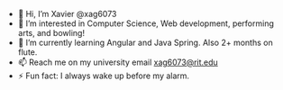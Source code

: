 - 👋 Hi, I’m Xavier @xag6073
- 👀 I’m interested in Computer Science, Web development, performing arts, and bowling!
- 🌱 I’m currently learning Angular and Java Spring. Also 2+ months on flute. 
- 📫 Reach me on my university email xag6073@rit.edu
- ⚡ Fun fact: I always wake up before my alarm.

<!---
xag6073/xag6073 is a ✨ special ✨ repository because its `README.md` (this file) appears on your GitHub profile.
You can click the Preview link to take a look at your changes.
--->
